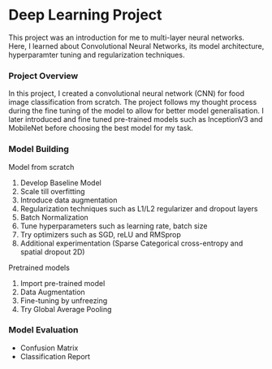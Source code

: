 # Deep Learning Project

This project was an introduction for me to multi-layer neural networks. Here, I learned about Convolutional Neural Networks, its model architecture, hyperparamter tuning and regularization techniques. 

### Project Overview

In this project, I created a convolutional neural network (CNN) for food image classification from scratch. The project follows my thought process during the fine tuning of the model to allow for better model generalisation. I later introduced and fine tuned pre-trained models such as InceptionV3 and MobileNet before choosing the best model for my task.

### Model Building
Model from scratch
1) Develop Baseline Model
2) Scale till overfitting
3) Introduce data augmentation
4) Regularization techniques such as L1/L2 regularizer and dropout layers
5) Batch Normalization
6) Tune hyperparameters such as learning rate, batch size
7) Try optimizers such as SGD, reLU and RMSprop
8) Additional experimentation (Sparse Categorical cross-entropy and spatial dropout 2D)

Pretrained models
1) Import pre-trained model
2) Data Augmentation
3) Fine-tuning by unfreezing
4) Try Global Average Pooling

### Model Evaluation
- Confusion Matrix
- Classification Report
